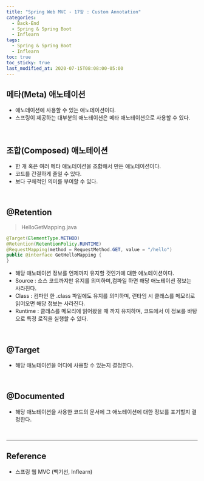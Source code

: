 ```yaml
---
title: "Spring Web MVC - 17장 : Custom Annotation"
categories:
  - Back-End
  - Spring & Spring Boot
  - Inflearn
tags:
  - Spring & Spring Boot
  - Inflearn
toc: true
toc_sticky: true
last_modified_at: 2020-07-15T08:08:00-05:00
---
```


## 메타(Meta) 애노테이션

* 애노테이션에 사용할 수 있는 애노테이션이다.
* 스프링이 제공하는 대부분의 애노테이션은 메타 애노테이션으로 사용할 수 있다.

<br>

## 조합(Composed) 애노테이션

* 한 개 혹은 여러 메타 애노테이션을 조합해서 만든 애노테이션이다.
* 코드를 간결하게 줄일 수 있다.
* 보다 구체적인 의미를 부여할 수 있다.

<br>

## @Retention

> HelloGetMapping.java

```java
@Target(ElementType.METHOD)
@Retention(RetentionPolicy.RUNTIME)
@RequestMapping(method = RequestMethod.GET, value = "/hello")
public @interface GetHelloMapping {
}
```

* 해당 애노테이션 정보를 언제까지 유지할 것인가에 대한 애노테이션이다.
* Source : 소스 코드까지만 유지를 의미하며,컴파일 하면 해당 애노테이션 정보는 사라진다.
* Class : 컴파인 한 .class 파일에도 유지를 의미하며, 런타임 시 클래스를 메모리로 읽어오면 해당 정보는 사라진다.
* Runtime : 클래스를 메모리에 읽어왔을 때 까지 유지하며, 코드에서 이 정보를 바탕으로 특정 로직을 실행할 수 있다.

<br>

## @Target

* 해당 애노테이션을 어디에 사용할 수 있는지 결정한다.

<br>

## @Documented

* 해당 애노테이션을 사용한 코드의 문서에 그 애노테이션에 대한 정보를 표기할지 결정한다.

<br>

---

## Reference

*	스프링 웹 MVC (백기선, Inflearn)
